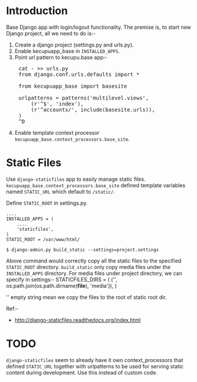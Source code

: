 Introduction
============
Base Django app with login/logout functionality. The premise is, to start new Django project, all we need to do is:-

1. Create a django project (settings.py and urls.py).
2. Enable kecupuapp_base in `INSTALLED_APPS`.
3. Point url pattern to kecupu.base app:-

<pre>
    cat - >> urls.py
    from django.conf.urls.defaults import *

    from kecupuapp_base import basesite

    urlpatterns = patterns('multilevel.views',
        (r'^$', 'index'),
        (r'^accounts/', include(basesite.urls)),
    )
    ^D
</pre>

4. Enable template context processor `kecupuapp_base.context_processors.base_site`.

Static Files
============
Use `django-staticfiles` app to easily manage static files. `kecupuapp_base.context_processors.base_site` defined template variables named `STATIC_URL` which default to `/static/`.

Define `STATIC_ROOT` in settings.py.

    ....
    INSTALLED_APPS = (
        ....
        'staticfiles',
    )
    STATIC_ROOT = /var/www/html/

    $ django-admin.py build_static --settings=project.settings

Above command would correctly copy all the static files to the specified `STATIC_ROOT` directory. `build_static` only copy media files under the `INSTALLED_APPS` directory. For media files under project directory, we can specify in settings:-
    STATICFILES_DIRS = (
        ('', os.path.join(os.path.dirname(__file__), 'media')),
    )

'' empty string mean we copy the files to the root of static root dir. 

Ref:- 
* http://django-staticfiles.readthedocs.org/index.html

TODO
====
`django-staticfiles` seem to already have it own context_processors that defined `STATIC_URL` together with urlpatterns to be used for serving static content during development. Use this instead of custom code.
